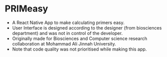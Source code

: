 # PRIMeasy

- A React Native App to make calculating primers easy.
- User Interface is designed according to the designer (from biosciences department) and was not in control of the developer.
- Originally made for Biosciences and Computer science research collaboration at Mohammad Ali Jinnah University.
- Note that code quality was not prioritised while making this app.

